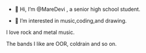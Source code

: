 - 👋 Hi, I’m @MareDevi , a senior high school student.

- 👀 I’m interested in music,coding,and drawing.

I love rock and metal music.

The bands I like are OOR, coldrain and so on.



<!---
MareDevi/MareDevi is a ✨ special ✨ repository because its `README.md` (this file) appears on your GitHub profile.
You can click the Preview link to take a look at your changes.
--->
